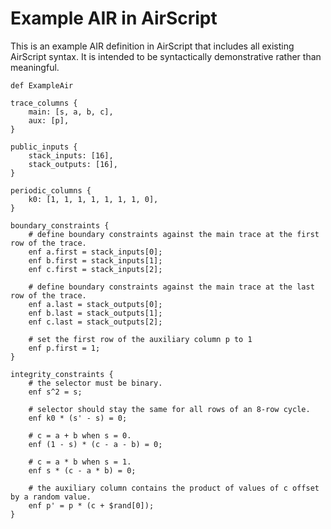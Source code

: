 # Example AIR in AirScript

This is an example AIR definition in AirScript that includes all existing AirScript syntax. It is intended to be syntactically demonstrative rather than meaningful.

```
def ExampleAir

trace_columns {
    main: [s, a, b, c],
    aux: [p],
}

public_inputs {
    stack_inputs: [16],
    stack_outputs: [16],
}

periodic_columns {
    k0: [1, 1, 1, 1, 1, 1, 1, 0],
}

boundary_constraints {
    # define boundary constraints against the main trace at the first row of the trace.
    enf a.first = stack_inputs[0];
    enf b.first = stack_inputs[1];
    enf c.first = stack_inputs[2];

    # define boundary constraints against the main trace at the last row of the trace.
    enf a.last = stack_outputs[0];
    enf b.last = stack_outputs[1];
    enf c.last = stack_outputs[2];

    # set the first row of the auxiliary column p to 1
    enf p.first = 1;
}

integrity_constraints {
    # the selector must be binary.
    enf s^2 = s;

    # selector should stay the same for all rows of an 8-row cycle.
    enf k0 * (s' - s) = 0;

    # c = a + b when s = 0.
    enf (1 - s) * (c - a - b) = 0;

    # c = a * b when s = 1.
    enf s * (c - a * b) = 0;

    # the auxiliary column contains the product of values of c offset by a random value.
    enf p' = p * (c + $rand[0]);
}
```
